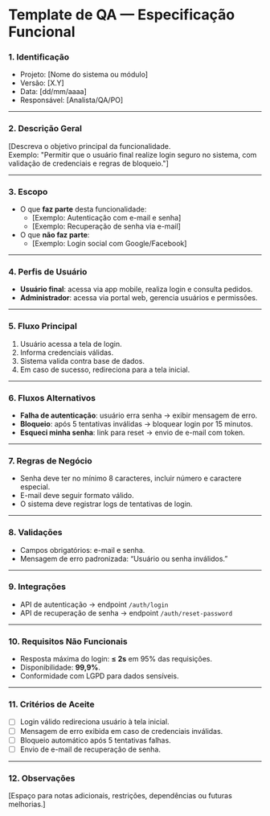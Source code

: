 # Template de QA — Especificação Funcional

### 1. Identificação
- Projeto: [Nome do sistema ou módulo]
- Versão: [X.Y]
- Data: [dd/mm/aaaa]
- Responsável: [Analista/QA/PO]

---

### 2. Descrição Geral
[Descreva o objetivo principal da funcionalidade.  
Exemplo: "Permitir que o usuário final realize login seguro no sistema, com validação de credenciais e regras de bloqueio."]

---

### 3. Escopo
- O que **faz parte** desta funcionalidade:
  - [Exemplo: Autenticação com e-mail e senha]
  - [Exemplo: Recuperação de senha via e-mail]
- O que **não faz parte**:
  - [Exemplo: Login social com Google/Facebook]

---

### 4. Perfis de Usuário
- **Usuário final**: acessa via app mobile, realiza login e consulta pedidos.  
- **Administrador**: acessa via portal web, gerencia usuários e permissões.  

---

### 5. Fluxo Principal
1. Usuário acessa a tela de login.  
2. Informa credenciais válidas.  
3. Sistema valida contra base de dados.  
4. Em caso de sucesso, redireciona para a tela inicial.  

---

### 6. Fluxos Alternativos
- **Falha de autenticação**: usuário erra senha → exibir mensagem de erro.  
- **Bloqueio**: após 5 tentativas inválidas → bloquear login por 15 minutos.  
- **Esqueci minha senha**: link para reset → envio de e-mail com token.

---

### 7. Regras de Negócio
- Senha deve ter no mínimo 8 caracteres, incluir número e caractere especial.  
- E-mail deve seguir formato válido.  
- O sistema deve registrar logs de tentativas de login.  

---

### 8. Validações
- Campos obrigatórios: e-mail e senha.  
- Mensagem de erro padronizada: “Usuário ou senha inválidos.”  

---

### 9. Integrações
- API de autenticação → endpoint `/auth/login`  
- API de recuperação de senha → endpoint `/auth/reset-password`  

---

### 10. Requisitos Não Funcionais
- Resposta máxima do login: **≤ 2s** em 95% das requisições.  
- Disponibilidade: **99,9%**.  
- Conformidade com LGPD para dados sensíveis.  

---

### 11. Critérios de Aceite
- [ ] Login válido redireciona usuário à tela inicial.  
- [ ] Mensagem de erro exibida em caso de credenciais inválidas.  
- [ ] Bloqueio automático após 5 tentativas falhas.  
- [ ] Envio de e-mail de recuperação de senha.  

---

### 12. Observações
[Espaço para notas adicionais, restrições, dependências ou futuras melhorias.]
